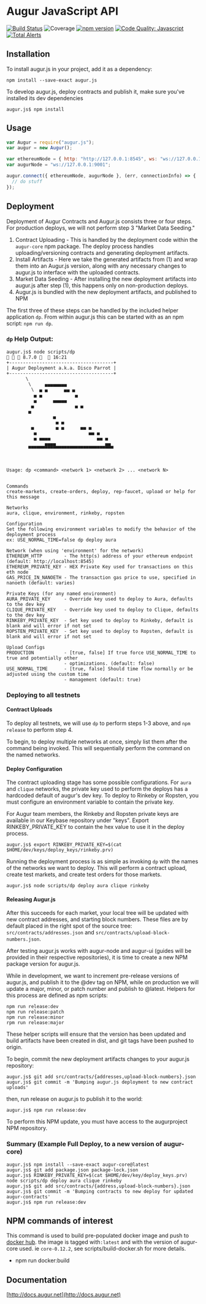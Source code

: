 # Augur JavaScript API

[![Build Status](https://img.shields.io/azure-devops/build/augurproject/e938f4d5-69ff-4384-b7b4-4e3d92d0ebef/4.svg)](https://dev.azure.com/augurproject/augur/_build/latest?definitionId=4&branchName=master)
![Coverage](https://img.shields.io/azure-devops/coverage/augurproject/augur/4.svg)
[![npm version](https://badge.fury.io/js/augur.js.svg)](http://badge.fury.io/js/augur.js)
[![Code Quality: Javascript](https://img.shields.io/lgtm/grade/javascript/g/AugurProject/augur.js.svg?logo=lgtm&logoWidth=18)](https://lgtm.com/projects/g/AugurProject/augur.js/context:javascript)
[![Total Alerts](https://img.shields.io/lgtm/alerts/g/AugurProject/augur.js.svg?logo=lgtm&logoWidth=18)](https://lgtm.com/projects/g/AugurProject/augur.js/alerts)

## Installation

To install augur.js in your project, add it as a dependency:
```
npm install --save-exact augur.js
```

To develop augur.js, deploy contracts and publish it, make sure you've installed its dev dependencies
```
augur.js$ npm install
```

## Usage

```javascript
var Augur = require("augur.js");
var augur = new Augur();

var ethereumNode = { http: "http://127.0.0.1:8545", ws: "ws://127.0.0.1:8546" };
var augurNode = "ws://127.0.0.1:9001";

augur.connect({ ethereumNode, augurNode }, (err, connectionInfo) => {
  // do stuff
});
```

## Deployment

Deployment of Augur Contracts and Augur.js consists three or four steps. For production deploys, we will not perform step 3 "Market Data Seeding."

1. Contract Uploading - This is handled by the deployment code within the `augur-core` npm package. The deploy process handles uploading/versioning contracts and generating deployment artifacts.
2. Install Artifacts - Here we take the generated artifacts from (1) and wrap them into an Augur.js version, along with any necessary changes to augur.js to interface with the uploaded contracts.
3. Market Data Seeding - After installing the new deployment artifacts into augur.js after step (1), this happens only on non-production deploys.
4. Augur.js is bundled with the new deployment artifacts, and published to NPM

The first three of these steps can be handled by the included helper application `dp`. From within augur.js this can be started with as an npm script: `npm run dp`.


### `dp` Help Output:
```
augur.js$ node scripts/dp                                                                                                                                                                                                                                                                                                   8.7.0    16:21
+--------------------------------------+
| Augur Deployment a.k.a. Disco Parrot |
+--------------------------------------+
       \
        \     ▄▄▄▄▄▄▄▄
         \  ▄ ▄      ▄▄ ▄
          ▄ ▄            ▄
          ▄      ▄▄▄▄▄
         ▄               ▄ ▄
        ▄
                 ▄
                  ▄ ▄
         ▄        ▄ ▄      ▄▄ ▄
          ▄                   ▄▄ ▄
          ▄ ▄▄▄▄                 ▄▄ ▄
              ▄▄▄▄                  ▄▄
        ▀▀▀▀▀▀▀▀▀▀▀▀▀▀▀▀▀▀▀▀▀▀▀▀▀▀▀▀▀▀▀



Usage: dp <command> <network 1> <network 2> ... <network N>


Commands
create-markets, create-orders, deploy, rep-faucet, upload or help for this message

Networks
aura, clique, environment, rinkeby, ropsten

Configuration
Set the following environment variables to modify the behavior of the deployment process
ex: USE_NORMAL_TIME=false dp deploy aura

Network (when using 'environment' for the network)
ETHEREUM_HTTP        - The http(s) address of your ethereum endpoint (default: http://localhost:8545)
ETHEREUM_PRIVATE_KEY - HEX Private Key used for transactions on this eth node
GAS_PRICE_IN_NANOETH - The transaction gas price to use, specified in nanoeth (default: varies)

Private Keys (for any named environment)
AURA_PRIVATE_KEY     - Override key used to deploy to Aura, defaults to the dev key
CLIQUE_PRIVATE_KEY   - Override key used to deploy to Clique, defaults to the dev key
RINKEBY_PRIVATE_KEY  - Set key used to deploy to Rinkeby, default is blank and will error if not set
ROPSTEN_PRIVATE_KEY  - Set key used to deploy to Ropsten, default is blank and will error if not set

Upload Configs
PRODUCTION           - [true, false] If true force USE_NORMAL_TIME to true and potentially other
                     - optimizations. (default: false)
USE_NORMAL_TIME      - [true, false] Should time flow normally or be adjusted using the custom time
                     - management (default: true)
```

### Deploying to all testnets

#### Contract Uploads
To deploy all testnets, we will use `dp` to perform steps 1-3 above, and `npm release` to perform step 4.

To begin, to deploy multiple networks at once, simply list them after the command being invoked. This will sequentially perform the command on the named networks.

#### Deploy Configuration

The contract uploading stage has some possible configurations. For `aura` and `clique` networks, the private key used to perform the deploys has a hardcoded default of augur's dev key. To deploy to Rinkeby or Ropsten, you must configure an environment variable to contain the private key.

For Augur team members, the Rinkeby and Ropsten private keys are available in our Keybase repository under "keys". Export RINKEBY_PRIVATE_KEY to contain the hex value to use it in the deploy process.
```
augur.js$ export RINKEBY_PRIVATE_KEY=$(cat $HOME/dev/keys/deploy_keys/rinkeby.prv)
```

Running the deployment process is as simple as invoking `dp` with the names of the networks we want to deploy. This will perform a contract upload, create test markets, and create test orders for those markets.
```
augur.js$ node scripts/dp deploy aura clique rinkeby
```

#### Releasing Augur.js
After this succeeds for each market, your local tree will be updated with new contract addresses, and starting block numbers. These files are by default placed in the right spot of the source tree: `src/contracts/addresses.json` and `src/contracts/upload-block-numbers.json`.

After testing augur.js works with augur-node and augur-ui (guides will be provided in their respective repositories), it is time to create a new NPM package version for augur.js.

While in development, we want to increment pre-release versions of augur.js, and publish it to the @dev tag on NPM, while on production we will update a major, minor, or patch number and publish to @latest. Helpers for this process are defined as npm scripts:

```
npm run release:dev
npm run release:patch
npm run release:minor
rpm run release:major
```

These helper scripts will ensure that the version has been updated and build artifacts have been created in dist, and git tags have been pushed to origin.

To begin, commit the new deployment artifacts changes to your augur.js repository:

```
augur.js$ git add src/contracts/{addresses,upload-block-numbers}.json
augur.js$ git commit -m 'Bumping augur.js deployment to new contract uploads'
```

then, run release on augur.js to publish it to the world:

```
augur.js$ npm run release:dev
```

To perform this NPM update, you must have access to the augurproject NPM repository.


### Summary (Example Full Deploy, to a new version of augur-core)

```
augur.js$ npm install --save-exact augur-core@latest
augur.js$ git add package.json package-lock.json
augur.js$ RINKEBY_PRIVATE_KEY=$(cat $HOME/dev/key/deploy_keys.prv) node scripts/dp deploy aura clique rinkeby
augur.js$ git add src/contracts/{address,upload-block-numbers}.json
augur.js$ git commit -m 'Bumping contracts to new deploy for updated augur-contracts'
augur.js$ npm run release:dev
```

## NPM commands of interest

This command is used to build pre-populated docker image and push to [docker hub](https://hub.docker.com/r/augurproject/dev-pop-geth/tags/). the image is tagged with`:latest` and with the version of augur-core used. ie `core-0.12.2`, see scripts/build-docker.sh for more details.
* npm run docker:build



## Documentation

[http://docs.augur.net](http://docs.augur.net)
